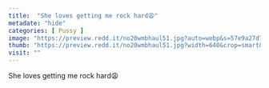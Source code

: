 ```yaml
---
title:  "She loves getting me rock hard😩"
metadate: "hide"
categories: [ Pussy ]
image: "https://preview.redd.it/no20wmbhaul51.jpg?auto=webp&s=57e9a27d79239fe68d3d1a1a7d55b3720131f6c0"
thumb: "https://preview.redd.it/no20wmbhaul51.jpg?width=640&crop=smart&auto=webp&s=3cacd4c148282996d60ad708e71a1457999d5c84"
visit: ""
---
```

She loves getting me rock hard😩
